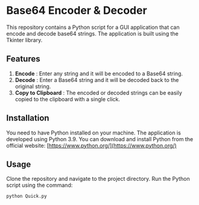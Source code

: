 # Base64 Encoder & Decoder

This repository contains a Python script for a GUI application that can encode and decode base64 strings. The application is built using the Tkinter library.

## Features

1. **Encode** : Enter any string and it will be encoded to a Base64 string.
2. **Decode** : Enter a Base64 string and it will be decoded back to the original string.
3. **Copy to Clipboard** : The encoded or decoded strings can be easily copied to the clipboard with a single click.

## Installation

You need to have Python installed on your machine. The application is developed using Python 3.9. You can download and install Python from the official website: [https://www.python.org/](https://www.python.org/)

## Usage

Clone the repository and navigate to the project directory. Run the Python script using the command:

```bash
python Quick.py
